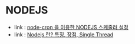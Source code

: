 # NODEJS
- link : [node-cron 을 이용한 NODEJS 스케줄러 설정](https://miiingo.tistory.com/180)
- link : [Nodejs 란? 특징, 장점, Single Thread](https://m.blog.naver.com/hhw1990/221394005779)